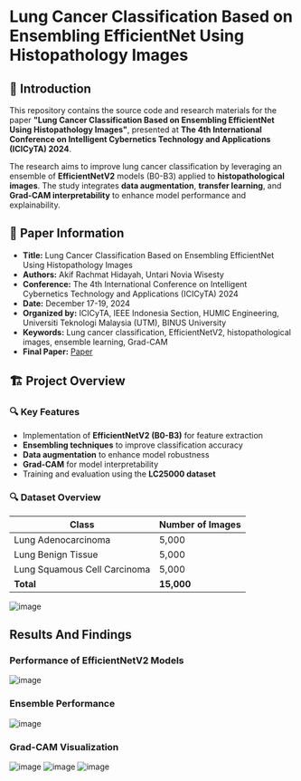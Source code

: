 # Lung Cancer Classification Based on Ensembling EfficientNet Using Histopathology Images

## 📌 Introduction
This repository contains the source code and research materials for the paper **"Lung Cancer Classification Based on Ensembling EfficientNet Using Histopathology Images"**, presented at **The 4th International Conference on Intelligent Cybernetics Technology and Applications (ICICyTA) 2024**.

The research aims to improve lung cancer classification by leveraging an ensemble of **EfficientNetV2** models (B0-B3) applied to **histopathological images**. The study integrates **data augmentation**, **transfer learning**, and **Grad-CAM interpretability** to enhance model performance and explainability.

## 📄 Paper Information
- **Title:** Lung Cancer Classification Based on Ensembling EfficientNet Using Histopathology Images
- **Authors:** Akif Rachmat Hidayah, Untari Novia Wisesty
- **Conference:** The 4th International Conference on Intelligent Cybernetics Technology and Applications (ICICyTA) 2024
- **Date:** December 17-19, 2024
- **Organized by:** ICICyTA, IEEE Indonesia Section, HUMIC Engineering, Universiti Teknologi Malaysia (UTM), BINUS University
- **Keywords:** Lung cancer classification, EfficientNetV2, histopathological images, ensemble learning, Grad-CAM
- **Final Paper:** [Paper](https://github.com/ashenladd/TelU-TugasAkhir/blob/main/1571094988%20stamped.pdf)

## 🏗 Project Overview
### 🔍 Key Features
- Implementation of **EfficientNetV2 (B0-B3)** for feature extraction
- **Ensembling techniques** to improve classification accuracy
- **Data augmentation** to enhance model robustness
- **Grad-CAM** for model interpretability
- Training and evaluation using the **LC25000 dataset**

### 🔍 Dataset Overview
| Class                          | Number of Images |
|--------------------------------|------------------|
| Lung Adenocarcinoma            | 5,000            |
| Lung Benign Tissue             | 5,000            |
| Lung Squamous Cell Carcinoma   | 5,000            |
| **Total**                      | **15,000**       |

![image](https://github.com/user-attachments/assets/87226c5a-27e2-4c07-979a-419c6c7ae263)


## Results And Findings
### Performance of EfficientNetV2 Models
![image](https://github.com/user-attachments/assets/5b76dc40-3427-440d-beaf-e067ff12d7a4)

### Ensemble Performance
![image](https://github.com/user-attachments/assets/ec5eda51-ae6a-46e6-9b5e-18ef86da5df3)

### Grad-CAM Visualization
![image](https://github.com/user-attachments/assets/5a7a51b7-75a1-46f0-9871-961234855a9a)
![image](https://github.com/user-attachments/assets/9ebfe2d7-d86e-466c-97c9-49d5483d6b7f)
![image](https://github.com/user-attachments/assets/6e32ae73-d095-49b1-a57d-e427b80fe34c)
